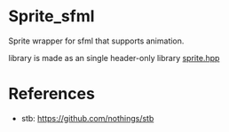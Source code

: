 # Sprite_sfml

Sprite wrapper for sfml that supports animation.

library is made as an single header-only library [sprite.hpp](/sprite.hpp)

# References

- stb: https://github.com/nothings/stb
